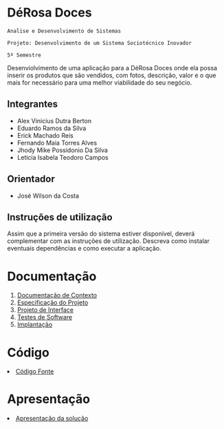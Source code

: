 # DéRosa Doces

`Analise e Desenvolvimento de Sistemas`

`Projeto: Desenvolvimento de um Sistema Sociotécnico Inovador`

`5º Semestre`

Desenviolvimento de uma aplicação para a DéRosa Doces onde ela possa inserir os produtos que são vendidos, com fotos, descrição, valor e o que mais for necessário para uma melhor viabilidade do seu negócio.

## Integrantes

* Alex Vinicius Dutra Berton
* Eduardo Ramos da Silva
* Erick Machado Reis
* Fernando Maia Torres Alves
* Jhody Mike Possidonio Da Silva
* Leticia Isabela Teodoro Campos

## Orientador

* José Wilson da Costa

## Instruções de utilização

Assim que a primeira versão do sistema estiver disponível, deverá complementar com as instruções de utilização. Descreva como instalar eventuais dependências e como executar a aplicação.

# Documentação

<ol>
<li><a href="documentos/01-Documentação de Contexto.md"> Documentação de Contexto</a></li>
<li><a href="documentos/02-Especificação do Projeto.md"> Especificação do Projeto</a></li>
<li><a href="documentos/03-Projeto de Interface.md"> Projeto de Interface</a></li>
<li><a href="documentos/04-Testes de Software.md"> Testes de Software</a></li>
<li><a href="documentos/05-Implantação.md"> Implantação</a></li>
</ol>

# Código

<li><a href="src/README.md"> Código Fonte</a></li>

# Apresentação

<li><a href="presentation/README.md"> Apresentação da solução</a></li>
